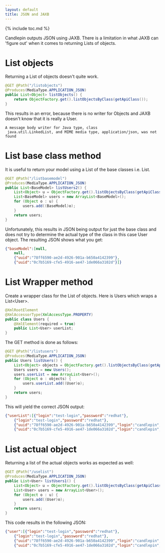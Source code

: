 ```yaml
---
layout: default
title: JSON and JAXB
---
```

{% include toc.md %}

Candlepin outputs JSON using JAXB. There is a limitation in what JAXB can
'figure out' when it comes to returning Lists of objects.

# List objects
Returning a List of objects doesn't quite work.

```java
@GET @Path("/listobjects")
@Produces(MediaType.APPLICATION_JSON)
public List<Object> listObjects() {
    return ObjectFactory.get().listObjectsByClass(getApiClass());
}
```

This results in an error, because there is no writer for Objects and JAXB doesn't know that it is really a User.

```text
A message body writer for Java type, class
 java.util.LinkedList, and MIME media type, application/json, was not found
```

# List base class method
It is useful to return your model using a List of the base classes i.e. List<BaseModel>.

```java
@GET @Path("/listbasemodel")
@Produces(MediaType.APPLICATION_JSON)
public List<BaseModel> listUsers2() {
    List<Object> u = ObjectFactory.get().listObjectsByClass(getApiClass());
    List<BaseModel> users = new ArrayList<BaseModel>();
    for (Object o : u) {
        users.add((BaseModel)o);
    }
    return users;
}
```

Unfortunately, this results in JSON being output for just the base class and does not
try to determine the actual type of the class in this case User object. The resulting
JSON shows what you get:

```json
{"baseModel":[null,
    null,
    {"uuid":"78ff6590-ae2d-4926-901a-b650a4142399"},
    {"uuid":"0c7b5169-cfe5-4916-ae47-1de066a3102d"}]}
```

# List Wrapper method
Create a wrapper class for the List of objects. Here is Users which wraps a List\<User\>.

```java
@XmlRootElement
@XmlAccessorType(XmlAccessType.PROPERTY)
public class Users {
    @XmlElement(required = true)
    public List<User> userList;
}
```

The GET method is done as follows:

```java
@GET @Path("/listusers")
@Produces(MediaType.APPLICATION_JSON)
public Users listUsers() {
    List<Object> objects = ObjectFactory.get().listObjectsByClass(getApiClass());
    Users users = new Users();
    users.userList = new ArrayList<User>();
    for (Object o : objects) {
        users.userList.add((User)o);
    }
    return users;
}
```

This will yield the correct JSON output:

```json
{"userList":[{"login":"test-login","password":"redhat"},
    {"login":"test-login","password":"redhat"},
    {"uuid":"78ff6590-ae2d-4926-901a-b650a4142399","login":"candlepin","password":"cp_p@s$w0rd"},
    {"uuid":"0c7b5169-cfe5-4916-ae47-1de066a3102d","login":"candlepin","password":"cp_p@s$w0rd"}]}
```

# List actual object
Returning a list of the actual objects works as expected as well:

```java
@GET @Path("/uselist")
@Produces(MediaType.APPLICATION_JSON)
public List<User> listUsers1() {
    List<Object> u = ObjectFactory.get().listObjectsByClass(getApiClass());
    List<User> users = new ArrayList<User>();
    for (Object o : u) {
        users.add((User)o);
    }
    return users;
}
```

This code results in the following JSON:

```json
{"user":[{"login":"test-login","password":"redhat"},
    {"login":"test-login","password":"redhat"},
    {"uuid":"78ff6590-ae2d-4926-901a-b650a4142399","login":"candlepin","password":"cp_p@s$w0rd"},
    {"uuid":"0c7b5169-cfe5-4916-ae47-1de066a3102d","login":"candlepin","password":"cp_p@s$w0rd"}]}
```
